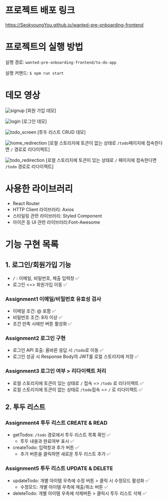 # 프로젝트 배포 링크

https://SeokyoungYou.github.io/wanted-pre-onboarding-frontend

# 프로젝트의 실행 방법

실행 경로: `wanted-pre-onboarding-frontend/to-do-app`

실행 커맨드: `$ npm run start`

# 데모 영상

![signup](https://user-images.githubusercontent.com/79842380/206914944-fd03f05b-1d2f-4ca8-a74d-40f5d7fd7a92.gif)
[회원 가입 데모]

![login](https://user-images.githubusercontent.com/79842380/206914972-05a6a23c-2040-450e-8f66-07f07b3d0a58.gif)
[로그인 데모]

![todo_screen](https://user-images.githubusercontent.com/79842380/206914985-e05fd664-85c1-44e7-93e4-ddf49c596b74.gif)
[투두 리스트 CRUD 데모]

![home_redirection](https://user-images.githubusercontent.com/79842380/206915056-0b3525e4-638f-46ac-84ff-117129bd3a47.gif)
[로컬 스토리지에 토큰이 없는 상태로 `/todo`페이지에 접속한다면 `/` 경로로 리다이렉트]

![todo_redirection](https://user-images.githubusercontent.com/79842380/206915107-0966aeeb-68b2-47b1-9320-da401960948e.gif)
[로컬 스토리지에 토큰이 있는 상태로 `/` 페이지에 접속한다면 `/todo` 경로로 리다이렉트]

# 사용한 라이브러리

- React Router
- HTTP Client 라이브러리: Axios
- 스타일링 관련 라이브러리: Styled Component
- 아이콘 등 UI 관련 라이브러리:Font-Awesome

# 기능 구현 목록

## 1. 로그인/회원가입 기능

- `/` : 이메일, 비밀번호, 제출 입력창 ✅
- 로그인 <=> 회원가입 이동 ✅

### Assignment1 이메일/비밀번호 유효성 검사

- 이메일 조건: @ 포함 ✅
- 비밀번호 조건: 8자 이상 ✅
- 조건 만족 시에만 버튼 활성화 ✅

### Assignment2 로그인 구현

- 로그인 API 호출: 올바른 응답 시 `/todo`로 이동 ✅
- 로그인 성공 시 Response Body의 JWT를 로컬 스토리지에 저장 ✅

### Assignment3 로그인 여부 > 리다이렉트 처리

- 로컬 스토리지에 토큰이 있는 상태로 `/` 접속 => `/todo` 로 리다이렉트 ✅
- 로컬 스토리지에 토큰이 없는 상태로 `/todo`접속 => `/` 로 리다이렉트 ✅

## 2. 투두 리스트

### Assignment4 투두 리스트 CREATE & READ

- getTodos: `/todo` 경로에서 투두 리스트 목록 확인 ✅
  - 투두 내용과 완료여부 표시 ✅
- createTodo: 입력창과 추가 버튼 ✅
  - 추가 버튼을 클릭하면 새로운 투두 리스트 추가 ✅

### Assignment5 투두 리스트 UPDATE & DELETE

- updateTodo: 개별 아이템 우측에 수정 버튼 > 클릭 시 수정모드 활성화 ✅
  - 수정모드: 개별 아이템 우측에 제출/취소 버튼 ✅
- deleteTodo: 개별 아이템 우측에 삭제버튼 > 클릭시 투두 리스트 삭제 ✅
